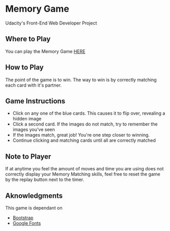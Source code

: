 # Memory Game

Udacity's Front-End Web Developer Project

## Where to Play
You can play the Memory Game [HERE](https://codepen.io/robbiedv/full/WympPO)

## How to Play
The point of the game is to win. The way to win is by correctly matching each card with it's partner.

## Game Instructions

* Click on any one of the blue cards. This causes it to flip over, revealing a hidden image
* Click a second card. If the images do not match, try to remember the images you've seen
* If the images match, great job! You're one step closer to winning.
* Continue clicking and matching cards until all are correctly matched

## Note to Player

If at anytime you feel the amount of moves and time you are using does not correctly display your 
Memory Matching skills, feel free to reset the game by the replay button next to the timer.

## Aknowledgments

This game is dependant on

* [Bootstrap](https://getbootstrap.com/)
* [Google Fonts](https://fonts.google.com/)



